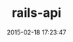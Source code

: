 ---
layout: post
title:  "rails-api"
repo:   "rails-api/rails-api"
date:   2015-02-18 17:23:47
gemurl: https://github.com/rails-api/rails-api
---